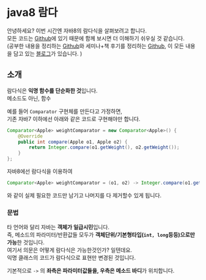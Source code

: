# java8 람다

안녕하세요? 이번 시간엔 자바8의 람다식을 살펴보려고 합니다.  
모든 코드는 [Github](https://github.com/jojoldu/blog-code/tree/master/java8-in-action)에 있기 때문에 함께 보시면 더 이해하기 쉬우실 것 같습니다.  
(공부한 내용을 정리하는 [Github](https://github.com/jojoldu/blog-code)와 세미나+책 후기를 정리하는 [Github](https://github.com/jojoldu/review), 이 모든 내용을 담고 있는 [블로그](http://jojoldu.tistory.com/)가 있습니다. )<br/>
 

## 소개

람다식은 **익명 함수를 단순화한 것**입니다.  
메소드도 아닌, 함수

예를 들어 ```Comparator``` 구현체를 만든다고 가정하면,  
기존 자바7 이하에선 아래와 같은 코드로 구현해야만 합니다.

```java
Comparator<Apple> weightComparator = new Comparator<Apple>() {
    @Override
    public int compare(Apple o1, Apple o2) {
        return Integer.compare(o1.getWeight(), o2.getWeight());
    }
};
```

자바8에선 람다식을 이용하여

```java
Comparator<Apple> weightComparator = (o1, o2) -> Integer.compare(o1.getWeight(), o2.getWeight());
```

와 같이 실제 필요한 코드만 남기고 나머지를 다 제거할수 있게 됩니다.  

### 문법

타 언어와 달리 자바는 **객체가 일급시민**입니다.  
즉, 메소드의 파라미터/반환값들 모두가 **객체단위/기본형타입(```int, long```등등)으로만 가능**한 것입니다.  
여기서 의문은 어떻게 람다식은 가능한것인가? 일텐데요.  
익명 클래스의 코드가 람다식으로 표현만 변경된 것입니다.  

기본적으로 ```->``` 의 **좌측은 파라미터값들을, 우측은 메소드 바디**가 위치합니다.  
